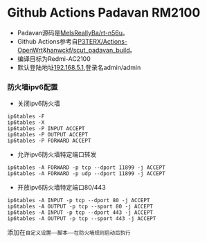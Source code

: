 # Github Actions Padavan RM2100

- Padavan源码是[MeIsReallyBa/rt-n56u](https://github.com/MeIsReallyBa/rt-n56u)。
- Github Actions参考自[P3TERX/Actions-OpenWrt](https://github.com/P3TERX/Actions-OpenWrt)&[hanwckf/scut_padavan_build](https://github.com/hanwckf/scut_padavan_build)。
- 编译目标为Redmi-AC2100
- 默认登陆地址[192.168.5.1](http://192.168.5.1),登录名admin/admin

### 防火墙ipv6配置
- 关闭ipv6防火墙
```
ip6tables -F
ip6tables -X
ip6tables -P INPUT ACCEPT
ip6tables -P OUTPUT ACCEPT
ip6tables -P FORWARD ACCEPT
```
- 允许ipv6防火墙特定端口转发
```
ip6tables -A FORWARD -p tcp --dport 11899 -j ACCEPT
ip6tables -A FORWARD -p udp --dport 11899 -j ACCEPT
```
- 开放ipv6防火墙特定端口80/443
```
ip6tables -A INPUT -p tcp --dport 80 -j ACCEPT
ip6tables -A OUTPUT -p tcp --sport 80 -j ACCEPT
ip6tables -A INPUT -p tcp --dport 443 -j ACCEPT
ip6tables -A OUTPUT -p tcp --sport 443 -j ACCEPT
```
添加在`自定义设置——脚本——在防火墙规则启动后执行`
